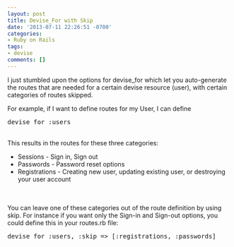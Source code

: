 ```yaml
---
layout: post
title: Devise_For with Skip
date: '2013-07-11 22:26:51 -0700'
categories:
- Ruby on Rails
tags:
- devise
comments: []
---
```

<p>I just stumbled upon the options for devise_for which let you auto-generate the routes that are needed for a certain devise resource (user), with certain categories of routes skipped.</p>
<p>For example, if I want to define routes for my User, I can define</p>
<pre class="brush:ruby">devise_for :users</pre><br />
This results in the routes for these three categories:</p>
<ul>
<li><span style="line-height: 12px;">Sessions - Sign in, Sign out</span></li>
<li>Passwords - Password reset options</li>
<li>Registrations - Creating new user, updating existing user, or destroying your user account</li><br />
</ul><br />
You can leave one of these categories out of the route definition by using skip. For instance if you want only the Sign-in and Sign-out options, you could define this in your routes.rb file:</p>
<pre class="brush:ruby">devise_for :users, :skip => [:registrations, :passwords]</pre><br />
 </p>
<p> </p>
